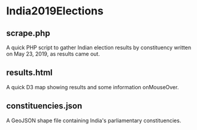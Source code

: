 # India2019Elections

## scrape.php
A quick PHP script to gather Indian election results by constituency written on May 23, 2019, as results came out. 

## results.html
A quick D3 map showing results and some information onMouseOver.

## constituencies.json
A GeoJSON shape file containing India's parliamentary constituencies.
